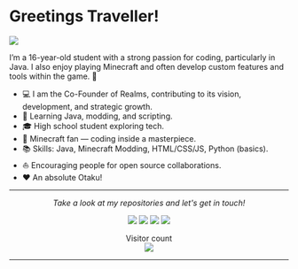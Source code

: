 # Greetings Traveller!

![](https://github.com/halfrost/halfrost/blob/master/icons/header_1.png)

I’m a 16-year-old student with a strong passion for coding, particularly in Java. I also enjoy playing Minecraft and often develop custom features and tools within the game. 🌃   

* 💻   I am the Co-Founder of Realms, contributing to its vision, development, and strategic growth.
* 👑   Learning Java, modding, and scripting.
* 🎓   High school student exploring tech.
* 🌱   Minecraft fan — coding inside a masterpiece.
* 📚   Skills: Java, Minecraft Modding, HTML/CSS/JS, Python (basics).
* ⛵   Encouraging people for open source collaborations.
* ❤️   An absolute Otaku!


<hr>
<p align="center">
  <i>Take a look at my repositories and let's get in touch!</i>

<p align="center">
<a href= "https://github.com/Sudo-simon"><img src="https://img.icons8.com/?size=30&id=bVGqATNwfhYq&format=png&color=000000"/></a>
<a href= "mailto:grandyprogrammes@gmail.com"><img src="https://img.icons8.com/?size=30&id=P7UIlhbpWzZm&format=png&color=000000"/></a>
<a href= "https://discord.com/invite/nKxzBm4QwM"><img src="https://img.icons8.com/?size=30&id=2mIgusGquJFz&format=png&color=000000"/></a>
<a href= "https://www.instagram.com/grandy2828/"><img src="https://img.icons8.com/?size=30&id=32323&format=png&color=000000"/></a>
</p>

<p align="center"> 
  Visitor count<br>
  <img src="https://profile-counter.glitch.me/Sudo-simon/count.svg"/>
</p>

</p>

---

